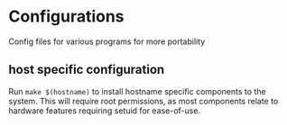 # Configurations
Config files for various programs for more portability

## host specific configuration

Run `make $(hostname)` to install hostname specific components to the system.
This will require root permissions, as most components relate to hardware
features requiring setuid for ease-of-use.
